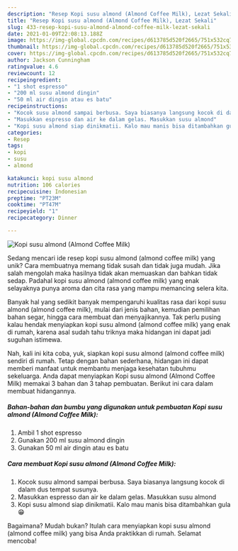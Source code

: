 ```yaml
---
description: "Resep Kopi susu almond (Almond Coffee Milk), Lezat Sekali"
title: "Resep Kopi susu almond (Almond Coffee Milk), Lezat Sekali"
slug: 433-resep-kopi-susu-almond-almond-coffee-milk-lezat-sekali
date: 2021-01-09T22:08:13.188Z
image: https://img-global.cpcdn.com/recipes/d613785d520f2665/751x532cq70/kopi-susu-almond-almond-coffee-milk-foto-resep-utama.jpg
thumbnail: https://img-global.cpcdn.com/recipes/d613785d520f2665/751x532cq70/kopi-susu-almond-almond-coffee-milk-foto-resep-utama.jpg
cover: https://img-global.cpcdn.com/recipes/d613785d520f2665/751x532cq70/kopi-susu-almond-almond-coffee-milk-foto-resep-utama.jpg
author: Jackson Cunningham
ratingvalue: 4.6
reviewcount: 12
recipeingredient:
- "1 shot espresso"
- "200 ml susu almond dingin"
- "50 ml air dingin atau es batu"
recipeinstructions:
- "Kocok susu almond sampai berbusa. Saya biasanya langsung kocok di dalam dus tempat susunya."
- "Masukkan espresso dan air ke dalam gelas. Masukkan susu almond"
- "Kopi susu almond siap dinikmatii. Kalo mau manis bisa ditambahkan gula 😁"
categories:
- Resep
tags:
- kopi
- susu
- almond

katakunci: kopi susu almond 
nutrition: 106 calories
recipecuisine: Indonesian
preptime: "PT23M"
cooktime: "PT47M"
recipeyield: "1"
recipecategory: Dinner

---
```



![Kopi susu almond (Almond Coffee Milk)](https://img-global.cpcdn.com/recipes/d613785d520f2665/751x532cq70/kopi-susu-almond-almond-coffee-milk-foto-resep-utama.jpg)

Sedang mencari ide resep kopi susu almond (almond coffee milk) yang unik? Cara membuatnya memang tidak susah dan tidak juga mudah. Jika salah mengolah maka hasilnya tidak akan memuaskan dan bahkan tidak sedap. Padahal kopi susu almond (almond coffee milk) yang enak selayaknya punya aroma dan cita rasa yang mampu memancing selera kita.

Banyak hal yang sedikit banyak mempengaruhi kualitas rasa dari kopi susu almond (almond coffee milk), mulai dari jenis bahan, kemudian pemilihan bahan segar, hingga cara membuat dan menyajikannya. Tak perlu pusing kalau hendak menyiapkan kopi susu almond (almond coffee milk) yang enak di rumah, karena asal sudah tahu triknya maka hidangan ini dapat jadi suguhan istimewa.




Nah, kali ini kita coba, yuk, siapkan kopi susu almond (almond coffee milk) sendiri di rumah. Tetap dengan bahan sederhana, hidangan ini dapat memberi manfaat untuk membantu menjaga kesehatan tubuhmu sekeluarga. Anda dapat menyiapkan Kopi susu almond (Almond Coffee Milk) memakai 3 bahan dan 3 tahap pembuatan. Berikut ini cara dalam membuat hidangannya.

<!--inarticleads1-->

##### Bahan-bahan dan bumbu yang digunakan untuk pembuatan Kopi susu almond (Almond Coffee Milk):

1. Ambil 1 shot espresso
1. Gunakan 200 ml susu almond dingin
1. Gunakan 50 ml air dingin atau es batu




<!--inarticleads2-->

##### Cara membuat Kopi susu almond (Almond Coffee Milk):

1. Kocok susu almond sampai berbusa. Saya biasanya langsung kocok di dalam dus tempat susunya.
1. Masukkan espresso dan air ke dalam gelas. Masukkan susu almond
1. Kopi susu almond siap dinikmatii. Kalo mau manis bisa ditambahkan gula 😁




Bagaimana? Mudah bukan? Itulah cara menyiapkan kopi susu almond (almond coffee milk) yang bisa Anda praktikkan di rumah. Selamat mencoba!
